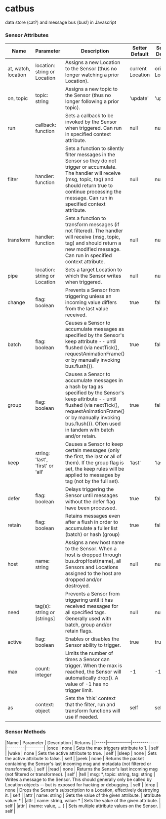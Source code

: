 # catbus
data store (cat?) and message bus (bus!) in Javascript


### Sensor Attributes

|Name | Parameter | Description | Setter Default | Sensor Default | 
|-----|------------|-------------|---------|---------|
|at, watch, location | location: string or Location | Assigns a new Location to the Sensor (thus no longer watching a prior Location).  | current Location | original Location | 
|on, topic | topic: string | Assigns a new topic to the Sensor (thus no longer following a prior topic). | 'update' | 'update' | |name | name: string | Assigns a name to the Sensor. | null | null | 
|run | callback: function |  Sets a callback to be invoked by the Sensor when triggered. Can run in specified context attribute. | null | null |
|filter | handler: function |  Sets a function to silently filter messages in the Sensor so they do not trigger or accumulate. The handler will receive (msg, topic, tag) and should return true to continue processing the message. Can run in specified context attribute. | null | null |
|transform | handler: function |  Sets a function to transform messages (if not filtered). The handler will receive (msg, topic, tag) and should return a new modified message. Can run in specified context attribute. | null | null |
|pipe | location: string or Location |  Sets a target Location to which the Sensor writes when triggered. | null | null | 
|change | flag: boolean | Prevents a Sensor from triggering unless an incoming value differs from the last value received. | true | false | 
|batch | flag: boolean | Causes a Sensor to accumulate messages as specified by the Sensor's keep attribute -- until flushed (via nextTick(), requestAnimationFrame() or by manually invoking bus.flush()). | true | false | 
|group | flag: boolean | Causes a Sensor to accumulate messages in a hash by tag as specified by the Sensor's keep attribute --  until flushed (via nextTick(), requestAnimationFrame() or by manually invoking bus.flush()). Often used in tandem with batch and/or retain. | true | false | 
| keep | string: 'last', 'first' or 'all' | Causes a Sensor to keep certain messages (only the first, the last or all of them). If the group flag is set, the keep rules will be applied to messages by tag (not by the full set). | 'last' | 'last' |
|defer | flag: boolean | Delays triggering the Sensor until messages without the defer flag have been processed. | true | false |
|retain | flag: boolean | Retains messages even after a flush in order to accumulate a fuller list (batch) or hash (group) | true | false |
|host | name: string | Assigns a new host name to the Sensor. When a host is dropped through bus.dropHost(name), all Sensors and Locations assigned to the host are dropped and/or destroyed.  | null | null | 
|need | tag(s): string or [strings] | Prevents a Sensor from triggering until it has received messages for all specified tags. Generally used with batch, group and/or retain flags. | null | null |
|active | flag: boolean | Enables or disables the Sensor ability to trigger. | true | true |
|max | count: integer | Limits the number of times a Sensor can trigger. When the max is reached, the Sensor will automatically drop(). A value of -1 has no trigger limit. | -1 | -1 |
|as | context: object | Sets the 'this' context that the filter, run and transform functions will use if needed. | self | self |

### Sensor Methods 

|Name | Parameter | Description | Returns | 
|-----|------------|-------------|---------|---------|
|once | none | Sets the max triggers attribute to 1. | self | 
|wake | none | Sets the active attribute to true. | self | 
|sleep | none | Sets the active attribute to false. | self | 
|peek | none | Returns the packet containing the Sensor's last incoming msg and metadata (not filtered or transformed). | self | 
|read | none | Returns the Sensor's last incoming msg (not filtered or transformed). | self | 
|tell | msg: *, topic: string, tag: string | Writes a message to the Sensor. This should generally only be called by Location objects -- but is exposed for hacking or debugging. | self | 
|drop | none | Drops the Sensor's subscription to a Location, effectively destroying it. | self |
|attr | name: string | Gets the value of the given attribute.  | attribute value: * |
|attr | name: string, value: * | Sets the value of the given attribute.  | self |
|attr | {name: value, ... } | Sets multiple attribute values on the Sensor.  | self |





